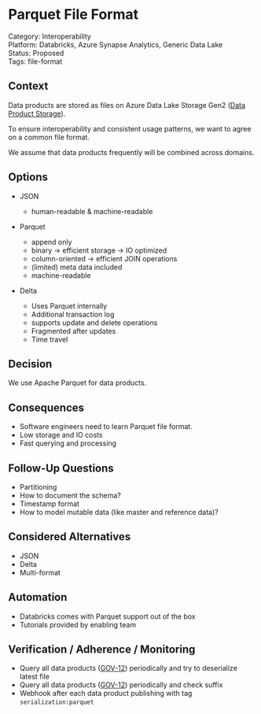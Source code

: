 # Parquet File Format

Category: Interoperability  
Platform: Databricks, Azure Synapse Analytics, Generic Data Lake  
Status: Proposed  
Tags: file-format

## Context

Data products are stored as files on Azure Data Lake Storage Gen2 ([Data Product Storage](../platform/data-product-storage.md)).

To ensure interoperability and consistent usage patterns, we want to agree on a common file format.

We assume that data products frequently will be combined across domains.


## Options

- JSON
  - human-readable & machine-readable

- Parquet
  - append only
  - binary ->  efficient storage -> IO optimized
  - column-oriented -> efficient JOIN operations
  - (limited) meta data included
  - machine-readable

- Delta
  - Uses Parquet internally
  - Additional transaction log
  - supports update and delete operations
  - Fragmented after updates
  - Time travel

## Decision

We use Apache Parquet for data products.

## Consequences

- Software engineers need to learn Parquet file format.
- Low storage and IO costs
- Fast querying and processing

## Follow-Up Questions

- Partitioning
- How to document the schema?
- Timestamp format
- How to model mutable data (like master and reference data)?

## Considered Alternatives

- JSON
- Delta
- Multi-format

## Automation

- Databricks comes with Parquet support out of the box
- Tutorials provided by enabling team

## Verification / Adherence / Monitoring

- Query all data products ([GOV-12](datacatalog.md)) periodically and try to deserialize latest file
- Query all data products ([GOV-12](datacatalog.md)) periodically and check suffix
- Webhook after each data product publishing with tag `serialization:parquet`